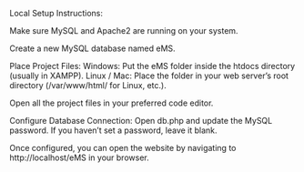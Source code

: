 Local Setup Instructions:

Make sure MySQL and Apache2 are running on your system.

Create a new MySQL database named eMS.

Place Project Files:
Windows: Put the eMS folder inside the htdocs directory (usually in XAMPP).
Linux / Mac: Place the folder in your web server’s root directory (/var/www/html/ for Linux, etc.).


Open all the project files in your preferred code editor.

Configure Database Connection:
Open db.php and update the MySQL password.
If you haven’t set a password, leave it blank.


Once configured, you can open the website by navigating to http://localhost/eMS in your browser.
